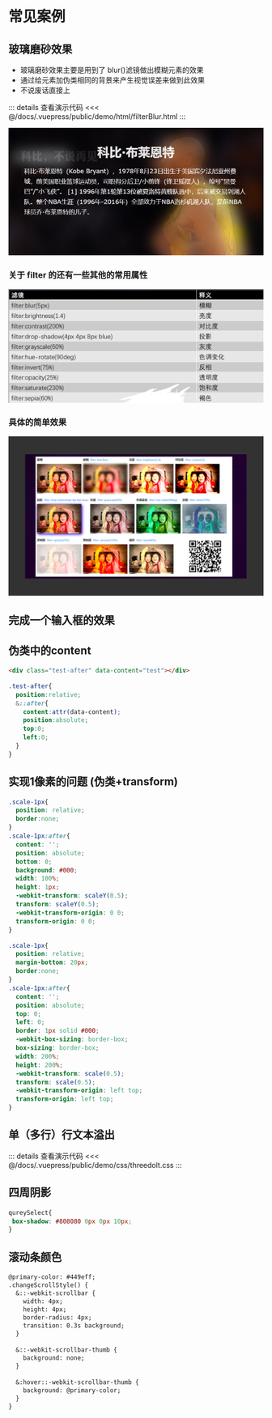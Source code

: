# 常见案例

## 玻璃磨砂效果

- 玻璃磨砂效果主要是用到了 blur()滤镜做出模糊元素的效果
- 通过给元素加伪类相同的背景来产生视觉误差来做到此效果
- 不说废话直接上

::: details 查看演示代码
<<< @/docs/.vuepress/public/demo/html/filterBlur.html
:::

![效果图](../../.vuepress/public/img/kobe.jpg)

### 关于 filter 的还有一些其他的常用属性

![效果图](../../.vuepress/public/img/filter.jpg)

### 具体的简单效果

![效果图](../../.vuepress/public/img/filter1.jpg)

## 完成一个输入框的效果

<x-input />

## 伪类中的content

```html
<div class="test-after" data-content="test"></div>
```

```scss
.test-after{
  position:relative;
  &::after{
    content:attr(data-content);
    position:absolute;
    top:0;
    left:0;
  }
}
```

## 实现1像素的问题 (伪类+transform)

```css
.scale-1px{
  position: relative;
  border:none;
}
.scale-1px:after{
  content: '';
  position: absolute;
  bottom: 0;
  background: #000;
  width: 100%;
  height: 1px;
  -webkit-transform: scaleY(0.5);
  transform: scaleY(0.5);
  -webkit-transform-origin: 0 0;
  transform-origin: 0 0;
}
```

```css
.scale-1px{
  position: relative;
  margin-bottom: 20px;
  border:none;
}
.scale-1px:after{
  content: '';
  position: absolute;
  top: 0;
  left: 0;
  border: 1px solid #000;
  -webkit-box-sizing: border-box;
  box-sizing: border-box;
  width: 200%;
  height: 200%;
  -webkit-transform: scale(0.5);
  transform: scale(0.5);
  -webkit-transform-origin: left top;
  transform-origin: left top;
}
```

## 单（多行）行文本溢出

::: details 查看演示代码
<<< @/docs/.vuepress/public/demo/css/threedolt.css
:::

## 四周阴影

```css
qureySelect{
 box-shadow: #808080 0px 0px 10px;
}
```

## 滚动条颜色

```less
@primary-color: #449eff;
.changeScrollStyle() {
  &::-webkit-scrollbar {
    width: 4px;
    height: 4px;
    border-radius: 4px;
    transition: 0.3s background;
  }

  &::-webkit-scrollbar-thumb {
    background: none;
  }

  &:hover::-webkit-scrollbar-thumb {
    background: @primary-color;
  }
}
```


